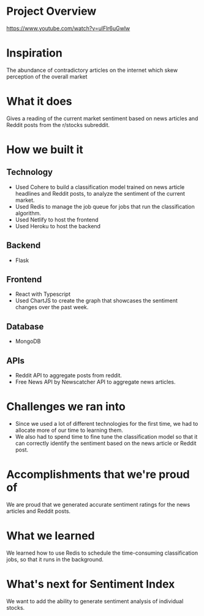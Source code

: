 # Project Overview
https://www.youtube.com/watch?v=ulFlr6uGwlw

# Inspiration
The abundance of contradictory articles on the internet which skew perception of the overall market

# What it does
Gives a reading of the current market sentiment based on news articles and Reddit posts from the r/stocks subreddit.

# How we built it
## Technology

- Used Cohere to build a classification model trained on news article headlines and Reddit posts, to analyze the sentiment of the current market.
- Used Redis to manage the job queue for jobs that run the classification algorithm.
- Used Netlify to host the frontend
- Used Heroku to host the backend

## Backend

- Flask

## Frontend

- React with Typescript
- Used ChartJS to create the graph that showcases the sentiment changes over the past week.

## Database

- MongoDB

## APIs

- Reddit API to aggregate posts from reddit.
- Free News API by Newscatcher API to aggregate news articles.

# Challenges we ran into

- Since we used a lot of different technologies for the first time, we had to allocate more of our time to learning them.
- We also had to spend time to fine tune the classification model so that it can correctly identify the sentiment based on the news article or Reddit post.

# Accomplishments that we're proud of

We are proud that we generated accurate sentiment ratings for the news articles and Reddit posts.

# What we learned

We learned how to use Redis to schedule the time-consuming classification jobs, so that it runs in the background.

# What's next for Sentiment Index
We want to add the ability to generate sentiment analysis of individual stocks.
